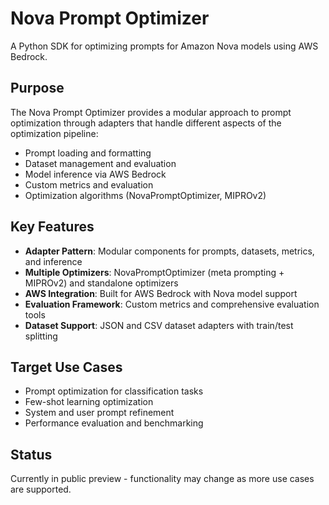 # Nova Prompt Optimizer

A Python SDK for optimizing prompts for Amazon Nova models using AWS Bedrock.

## Purpose
The Nova Prompt Optimizer provides a modular approach to prompt optimization through adapters that handle different aspects of the optimization pipeline:
- Prompt loading and formatting
- Dataset management and evaluation
- Model inference via AWS Bedrock
- Custom metrics and evaluation
- Optimization algorithms (NovaPromptOptimizer, MIPROv2)

## Key Features
- **Adapter Pattern**: Modular components for prompts, datasets, metrics, and inference
- **Multiple Optimizers**: NovaPromptOptimizer (meta prompting + MIPROv2) and standalone optimizers
- **AWS Integration**: Built for AWS Bedrock with Nova model support
- **Evaluation Framework**: Custom metrics and comprehensive evaluation tools
- **Dataset Support**: JSON and CSV dataset adapters with train/test splitting

## Target Use Cases
- Prompt optimization for classification tasks
- Few-shot learning optimization
- System and user prompt refinement
- Performance evaluation and benchmarking

## Status
Currently in public preview - functionality may change as more use cases are supported.